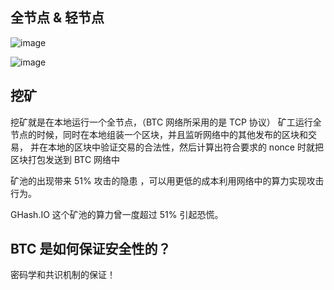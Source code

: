 ## 全节点 &  轻节点

![image](https://github.com/user-attachments/assets/a2d46d76-134b-46b6-9586-983cd06b4ac1)

![image](https://github.com/user-attachments/assets/97736032-7ac2-4492-99aa-18bb0d4b5f69)


## 挖矿

挖矿就是在本地运行一个全节点，（BTC 网络所采用的是 TCP 协议）
矿工运行全节点的时候，同时在本地组装一个区块，并且监听网络中的其他发布的区块和交易，
并在本地的区块中验证交易的合法性，然后计算出符合要求的 nonce 时就把区块打包发送到 BTC 网络中

矿池的出现带来 51% 攻击的隐患 ，可以用更低的成本利用网络中的算力实现攻击行为。

GHash.IO 这个矿池的算力曾一度超过 51% 引起恐慌。

## BTC 是如何保证安全性的？

密码学和共识机制的保证！

